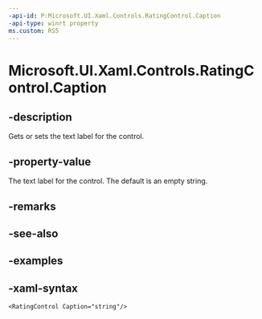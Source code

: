 ```yaml
---
-api-id: P:Microsoft.UI.Xaml.Controls.RatingControl.Caption
-api-type: winrt property
ms.custom: RS5
---
```

<!-- Property syntax.
public string Caption { get;  set; }
-->

# Microsoft.UI.Xaml.Controls.RatingControl.Caption


## -description

Gets or sets the text label for the control.


## -property-value

The text label for the control. The default is an empty string.


## -remarks


## -see-also


## -examples


## -xaml-syntax

```xaml
<RatingControl Caption="string"/>
```


